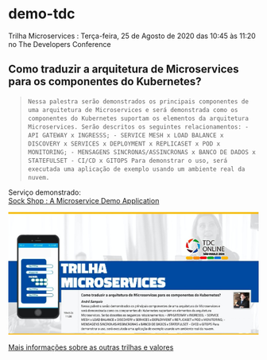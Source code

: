 # demo-tdc

Trilha Microservices : Terça-feira, 25 de Agosto de 2020 das 10:45 às 11:20 no The Developers Conference

## **Como traduzir a arquitetura de Microservices para os componentes do Kubernetes?**

> `Nessa palestra serão demonstrados os principais componentes de uma arquitetura de Microservices e será demonstrada como os componentes do Kubernetes suportam os elementos da arquitetura Microservices. Serão descritos os seguintes relacionamentos: - API GATEWAY x INGRESSS; - SERVICE MESH x LOAD BALANCE x DISCOVERY x SERVICES x DEPLOYMENT x REPLICASET x POD x MONITORING; - MENSAGENS SINCRONAS/ASSINCRONAS x BANCO DE DADOS x STATEFULSET - CI/CD x GITOPS Para demonstrar o uso, será executada uma aplicação de exemplo usando um ambiente real da nuvem.`

Serviço demonstrado: <br>
[Sock Shop : A Microservice Demo Application](https://github.com/microservices-demo/microservices-demo/blob/master/deploy/kubernetes/complete-demo.yaml)

![Alt Text](tdc-sampa-microservice.jpg)

[Mais informações sobre as outras trilhas e valores](https://thedevconf.com/tdc/2020/sampaonline/trilha-microservices)
